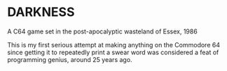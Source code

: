 # DARKNESS
A C64 game set in the post-apocalyptic wasteland of Essex, 1986

This is my first serious attempt at making anything on the Commodore 64 since getting it to repeatedly print a swear word was considered a feat of programming genius, around 25 years ago.
